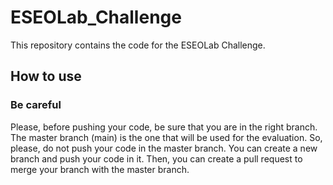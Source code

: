 # ESEOLab_Challenge

This repository contains the code for the ESEOLab Challenge.

## How to use

### Be careful
Please, before pushing your code, be sure that you are in the right branch. The master branch (main) is the one that will be used for the evaluation.
So, please, do not push your code in the master branch. You can create a new branch and push your code in it. Then, you can create a pull request to merge your branch with the master branch.